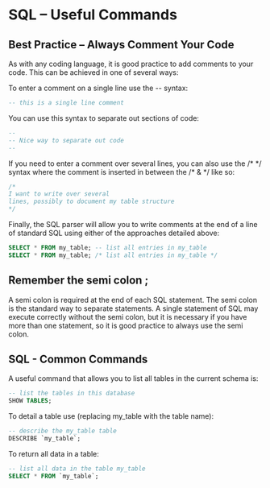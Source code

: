 # SQL – Useful Commands

## Best Practice – Always Comment Your Code

As with any coding language, it is good practice to add comments to your code. This can be achieved 
in one of several ways:

To enter a comment on a single line use the -- syntax:

```sql
-- this is a single line comment
```

You can use this syntax to separate out sections of code:

```sql
--
-- Nice way to separate out code
--
```

If you need to enter a comment over several lines, you can also use the /\* \*/ syntax where the 
comment is inserted in between the /\* & \*/ like so:

```sql
/*
I want to write over several 
lines, possibly to document my table structure
*/
```

Finally, the SQL parser will allow you to write comments at the end of a line of standard SQL using 
either of the approaches detailed above:

```sql
SELECT * FROM my_table; -- list all entries in my_table
SELECT * FROM my_table; /* list all entries in my_table */
```

## Remember the semi colon ;

A semi colon is required at the end of each SQL statement. The semi colon is the standard way to 
separate statements. A single statement of SQL may execute correctly without the semi colon, but it 
is necessary if you have more than one statement, so it is good practice to always use the semi colon.

## SQL - Common Commands

A useful command that allows you to list all tables in the current schema is:

```sql
-- list the tables in this database
SHOW TABLES;
```

To detail a table use (replacing my_table with the table name):

```sql
-- describe the my_table table
DESCRIBE `my_table`;
```

To return all data in a table:

```sql
-- list all data in the table my_table
SELECT * FROM `my_table`;
```
